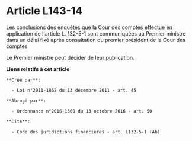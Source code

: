 # Article L143-14

Les conclusions des enquêtes que la Cour des comptes effectue en application de l'article L. 132-5-1 sont communiquées au
Premier ministre dans un délai fixé après consultation du premier président de la Cour des comptes. 

Le Premier ministre peut décider de leur publication.

**Liens relatifs à cet article**

	**Créé par**:

	  - Loi n°2011-1862 du 13 décembre 2011 - art. 45

	**Abrogé par**:

	  - Ordonnance n°2016-1360 du 13 octobre 2016 - art. 50

	**Cite**:

	  - Code des juridictions financières - art. L132-5-1 (Ab)
